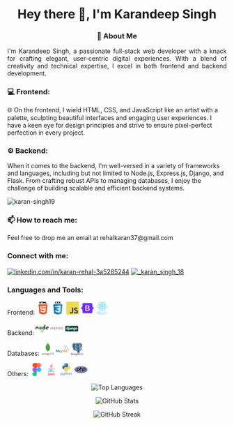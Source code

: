 <h1 align="center">Hey there 👋, I'm Karandeep Singh</h1>

<h3 align="center">🚀 About Me</h3>

<p align="justify">
I'm Karandeep Singh, a passionate full-stack web developer with a knack for crafting elegant, user-centric digital experiences. With a blend of creativity and technical expertise, I excel in both frontend and backend development.
</p>

<h3 align="left">💻 Frontend:</h3>
<p align="left">
🌐 On the frontend, I wield HTML, CSS, and JavaScript like an artist with a palette, sculpting beautiful interfaces and engaging user experiences. I have a keen eye for design principles and strive to ensure pixel-perfect perfection in every project.
</p>

<h3 align="left">⚙️ Backend:</h3>
<p align="left">
When it comes to the backend, I'm well-versed in a variety of frameworks and languages, including but not limited to Node.js, Express.js, Django, and Flask. From crafting robust APIs to managing databases, I enjoy the challenge of building scalable and efficient backend systems.
</p>

<p align="left"> <img src="https://komarev.com/ghpvc/?username=karan-singh19&label=Profile%20views&color=0e75b6&style=flat" alt="karan-singh19" /> </p>

<h3 align="left">📫 How to reach me:</h3>
<p align="left">
Feel free to drop me an email at rehalkaran37@gmail.com
</p>

<h3 align="left">Connect with me:</h3>
<p align="left">
<a href="https://linkedin.com/in/linkedin.com/in/karan-rehal-3a5285244" target="_blank"><img align="center" src="https://raw.githubusercontent.com/rahuldkjain/github-profile-readme-generator/master/src/images/icons/Social/linked-in-alt.svg" alt="linkedin.com/in/karan-rehal-3a5285244" height="30" width="40" /></a>
<a href="https://instagram.com/_karan_singh_18" target="_blank"><img align="center" src="https://raw.githubusercontent.com/rahuldkjain/github-profile-readme-generator/master/src/images/icons/Social/instagram.svg" alt="_karan_singh_18" height="30" width="40" /></a>
</p>

<h3 align="left">Languages and Tools:</h3>
<p align="left">
Frontend: 
<img src="https://raw.githubusercontent.com/devicons/devicon/master/icons/html5/html5-original-wordmark.svg" alt="HTML5" height="30"/>
<img src="https://raw.githubusercontent.com/devicons/devicon/master/icons/css3/css3-original-wordmark.svg" alt="CSS3" height="30"/>
<img src="https://raw.githubusercontent.com/devicons/devicon/master/icons/javascript/javascript-original.svg" alt="JavaScript" height="30"/>
<img src="https://raw.githubusercontent.com/devicons/devicon/master/icons/bootstrap/bootstrap-plain.svg" alt="Bootstrap" height="30"/>
<img src="https://raw.githubusercontent.com/devicons/devicon/master/icons/react/react-original-wordmark.svg" alt="React.js" height="30"/>

Backend: 
<img src="https://raw.githubusercontent.com/devicons/devicon/master/icons/nodejs/nodejs-original-wordmark.svg" alt="Node.js" height="30"/>
<img src="https://raw.githubusercontent.com/devicons/devicon/master/icons/express/express-original-wordmark.svg" alt="Express.js" height="30"/>
<img src="https://raw.githubusercontent.com/devicons/devicon/master/icons/django/django-original.svg" alt="Django" height="30"/>


Databases: 
<img src="https://raw.githubusercontent.com/devicons/devicon/master/icons/mongodb/mongodb-original-wordmark.svg" alt="MongoDB" height="30"/>
<img src="https://raw.githubusercontent.com/devicons/devicon/master/icons/mysql/mysql-original-wordmark.svg" alt="MySQL" height="30"/>
<img src="https://raw.githubusercontent.com/devicons/devicon/master/icons/postgresql/postgresql-original-wordmark.svg" alt="PostgreSQL" height="30"/>

Others: 
<img src="https://raw.githubusercontent.com/devicons/devicon/master/icons/figma/figma-original.svg" alt="Figma" height="30"/>
<img src="https://raw.githubusercontent.com/devicons/devicon/master/icons/java/java-original-wordmark.svg" alt="Java" height="30"/>
<img src="https://raw.githubusercontent.com/devicons/devicon/master/icons/python/python-original-wordmark.svg" alt="Python" height="30"/>
<img src="https://raw.githubusercontent.com/devicons/devicon/master/icons/php/php-original.svg" alt="PHP" height="30"/>
</p>

<p align="center"><img src="https://github-readme-stats.vercel.app/api/top-langs/?username=karan-singh19&layout=compact&hide=html" alt="Top Languages" /></p>

<p align="center"><img src="https://github-readme-stats.vercel.app/api?username=karan-singh19&show_icons=true&count_private=true&include_all_commits=true" alt="GitHub Stats" /></p>

<p align="center"><img src="https://github-readme-streak-stats.herokuapp.com/?user=karan-singh19" alt="GitHub Streak" /></p>
